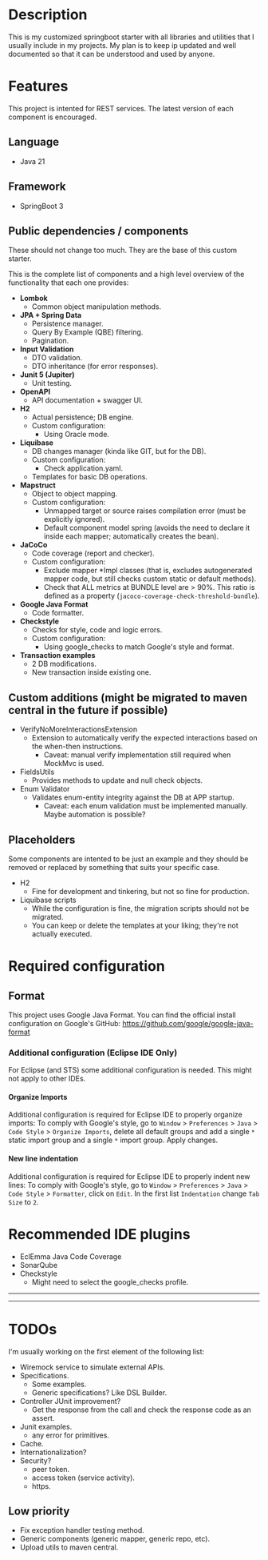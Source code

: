 # Description
This is my customized springboot starter with all libraries and utilities that I usually include in my projects.
My plan is to keep ip updated and well documented so that it can be understood and used by anyone.






# Features
This project is intented for REST services.
The latest version of each component is encouraged.

## Language
- Java 21

## Framework
- SpringBoot 3

## Public dependencies / components
These should not change too much. They are the base of this custom starter.

This is the complete list of components and a high level overview of the functionality that each one provides:
- **Lombok**
    + Common object manipulation methods.
- **JPA + Spring Data**
    + Persistence manager.
    + Query By Example (QBE) filtering.
    + Pagination.
- **Input Validation**
    + DTO validation.
    + DTO inheritance (for error responses).
- **Junit 5 (Jupiter)**
    + Unit testing.
- **OpenAPI**
    + API documentation + swagger UI.
- **H2**
    + Actual persistence; DB engine.
    + Custom configuration:
        * Using Oracle mode.
- **Liquibase**
    + DB changes manager (kinda like GIT, but for the DB).
    + Custom configuration:
        * Check application.yaml.
    + Templates for basic DB operations.
- **Mapstruct**
    + Object to object mapping.
    + Custom configuration:
        * Unmapped target or source raises compilation error (must be explicitly ignored).
        * Default component model spring (avoids the need to declare it inside each mapper; automatically creates the bean).
- **JaCoCo**
    + Code coverage (report and checker).
    + Custom configuration:
        * Exclude mapper *Impl classes (that is, excludes autogenerated mapper code, but still checks custom static or default methods).
        * Check that ALL metrics at BUNDLE level are > 90%. This ratio is defined as a property (`jacoco-coverage-check-threshold-bundle`).
- **Google Java Format**
    + Code formatter.
- **Checkstyle**
    + Checks for style, code and logic errors.
    + Custom configuration:
        * Using google_checks to match Google's style and format.
- **Transaction examples**
    + 2 DB modifications.
    + New transaction inside existing one.

## Custom additions (might be migrated to maven central in the future if possible)
- VerifyNoMoreInteractionsExtension
    + Extension to automatically verify the expected interactions based on the when-then instructions.
        * Caveat: manual verify implementation still required when MockMvc is used.
- FieldsUtils
    + Provides methods to update and null check objects.
- Enum Validator
    + Validates enum-entity integrity against the DB at APP startup.
        * Caveat: each enum validation must be implemented manually. Maybe automation is possible?

## Placeholders
Some components are intented to be just an example and they should be removed or replaced by something that suits your specific case.
- H2
    + Fine for development and tinkering, but not so fine for production.
- Liquibase scripts
    + While the configuration is fine, the migration scripts should not be migrated.
    + You can keep or delete the templates at your liking; they're not actually executed.







# Required configuration

## Format
This project uses Google Java Format. You can find the official install configuration on Google's GitHub:
https://github.com/google/google-java-format

### Additional configuration (Eclipse IDE Only)
For Eclipse (and STS) some additional configuration is needed. This might not apply to other IDEs.
#### Organize Imports
Additional configuration is required for Eclipse IDE to properly organize imports:
To comply with Google's style, go to `Window` > `Preferences` > `Java` > `Code Style` > `Organize Imports`, delete all default groups and add a single `*` static import group and a single `*` import group. Apply changes.

#### New line indentation
Additional configuration is required for Eclipse IDE to properly indent new lines:
To comply with Google's style, go to `Window` > `Preferences` > `Java` > `Code Style` > `Formatter`, click on `Edit`.
In the first list `Indentation` change `Tab Size` to `2`.






# Recommended IDE plugins
- EclEmma Java Code Coverage
- SonarQube
- Checkstyle
    + Might need to select the google_checks profile.





---
---

# TODOs
I'm usually working on the first element of the following list:
- Wiremock service to simulate external APIs.
- Specifications.
    + Some examples.
    + Generic specifications? Like DSL Builder.
- Controller JUnit improvement?
    + Get the response from the call and check the response code as an assert.
- Junit examples.
    + any error for primitives.
- Cache.
- Internationalization?
- Security?
    + peer token.
    + access token (service activity).
    + https.

## Low priority
- Fix exception handler testing method.
- Generic components (generic mapper, generic repo, etc).
- Upload utils to maven central.
